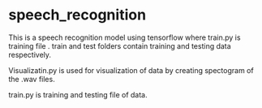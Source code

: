 # speech_recognition
This is a speech recognition model using tensorflow where train.py is training file . train and test folders contain training and testing data respectively.

Visualizatin.py is used for visualization of data by creating spectogram of the .wav files.

train.py is training and testing file of data.
